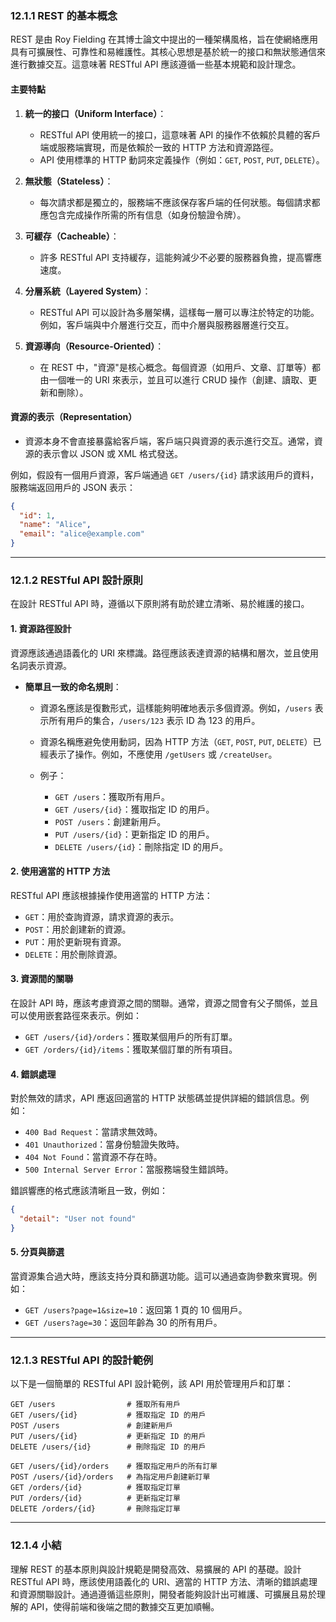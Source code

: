 
### **12.1.1 REST 的基本概念**

REST 是由 Roy Fielding 在其博士論文中提出的一種架構風格，旨在使網絡應用具有可擴展性、可靠性和易維護性。其核心思想是基於統一的接口和無狀態通信來進行數據交互。這意味著 RESTful API 應該遵循一些基本規範和設計理念。

#### **主要特點**
1. **統一的接口（Uniform Interface）**：
   - RESTful API 使用統一的接口，這意味著 API 的操作不依賴於具體的客戶端或服務端實現，而是依賴於一致的 HTTP 方法和資源路徑。
   - API 使用標準的 HTTP 動詞來定義操作（例如：`GET`, `POST`, `PUT`, `DELETE`）。

2. **無狀態（Stateless）**：
   - 每次請求都是獨立的，服務端不應該保存客戶端的任何狀態。每個請求都應包含完成操作所需的所有信息（如身份驗證令牌）。
   
3. **可緩存（Cacheable）**：
   - 許多 RESTful API 支持緩存，這能夠減少不必要的服務器負擔，提高響應速度。

4. **分層系統（Layered System）**：
   - RESTful API 可以設計為多層架構，這樣每一層可以專注於特定的功能。例如，客戶端與中介層進行交互，而中介層與服務器層進行交互。

5. **資源導向（Resource-Oriented）**：
   - 在 REST 中，"資源"是核心概念。每個資源（如用戶、文章、訂單等）都由一個唯一的 URI 來表示，並且可以進行 CRUD 操作（創建、讀取、更新和刪除）。

#### **資源的表示（Representation）**
- 資源本身不會直接暴露給客戶端，客戶端只與資源的表示進行交互。通常，資源的表示會以 JSON 或 XML 格式發送。

例如，假設有一個用戶資源，客戶端通過 `GET /users/{id}` 請求該用戶的資料，服務端返回用戶的 JSON 表示：
```json
{
  "id": 1,
  "name": "Alice",
  "email": "alice@example.com"
}
```

---

### **12.1.2 RESTful API 設計原則**

在設計 RESTful API 時，遵循以下原則將有助於建立清晰、易於維護的接口。

#### **1. 資源路徑設計**
資源應該通過語義化的 URI 來標識。路徑應該表達資源的結構和層次，並且使用名詞表示資源。

- **簡單且一致的命名規則**：
  - 資源名應該是復數形式，這樣能夠明確地表示多個資源。例如，`/users` 表示所有用戶的集合，`/users/123` 表示 ID 為 123 的用戶。

  - 資源名稱應避免使用動詞，因為 HTTP 方法（`GET`, `POST`, `PUT`, `DELETE`）已經表示了操作。例如，不應使用 `/getUsers` 或 `/createUser`。

  - 例子：
    - `GET /users`：獲取所有用戶。
    - `GET /users/{id}`：獲取指定 ID 的用戶。
    - `POST /users`：創建新用戶。
    - `PUT /users/{id}`：更新指定 ID 的用戶。
    - `DELETE /users/{id}`：刪除指定 ID 的用戶。

#### **2. 使用適當的 HTTP 方法**
RESTful API 應該根據操作使用適當的 HTTP 方法：
- `GET`：用於查詢資源，請求資源的表示。
- `POST`：用於創建新的資源。
- `PUT`：用於更新現有資源。
- `DELETE`：用於刪除資源。

#### **3. 資源間的關聯**
在設計 API 時，應該考慮資源之間的關聯。通常，資源之間會有父子關係，並且可以使用嵌套路徑來表示。例如：
- `GET /users/{id}/orders`：獲取某個用戶的所有訂單。
- `GET /orders/{id}/items`：獲取某個訂單的所有項目。

#### **4. 錯誤處理**
對於無效的請求，API 應返回適當的 HTTP 狀態碼並提供詳細的錯誤信息。例如：
- `400 Bad Request`：當請求無效時。
- `401 Unauthorized`：當身份驗證失敗時。
- `404 Not Found`：當資源不存在時。
- `500 Internal Server Error`：當服務端發生錯誤時。

錯誤響應的格式應該清晰且一致，例如：
```json
{
  "detail": "User not found"
}
```

#### **5. 分頁與篩選**
當資源集合過大時，應該支持分頁和篩選功能。這可以通過查詢參數來實現。例如：
- `GET /users?page=1&size=10`：返回第 1 頁的 10 個用戶。
- `GET /users?age=30`：返回年齡為 30 的所有用戶。

---

### **12.1.3 RESTful API 的設計範例**

以下是一個簡單的 RESTful API 設計範例，該 API 用於管理用戶和訂單：

```plaintext
GET /users                # 獲取所有用戶
GET /users/{id}           # 獲取指定 ID 的用戶
POST /users               # 創建新用戶
PUT /users/{id}           # 更新指定 ID 的用戶
DELETE /users/{id}        # 刪除指定 ID 的用戶

GET /users/{id}/orders    # 獲取指定用戶的所有訂單
POST /users/{id}/orders   # 為指定用戶創建新訂單
GET /orders/{id}          # 獲取指定訂單
PUT /orders/{id}          # 更新指定訂單
DELETE /orders/{id}       # 刪除指定訂單
```

---

### **12.1.4 小結**

理解 REST 的基本原則與設計規範是開發高效、易擴展的 API 的基礎。設計 RESTful API 時，應該使用語義化的 URI、適當的 HTTP 方法、清晰的錯誤處理和資源關聯設計。通過遵循這些原則，開發者能夠設計出可維護、可擴展且易於理解的 API，使得前端和後端之間的數據交互更加順暢。